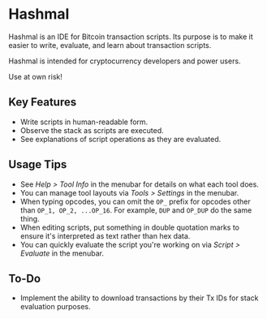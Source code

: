 # Hashmal

Hashmal is an IDE for Bitcoin transaction scripts. Its purpose is to make it easier to write, evaluate, and learn about transaction scripts.

Hashmal is intended for cryptocurrency developers and power users.

Use at own risk!

## Key Features

- Write scripts in human-readable form.
- Observe the stack as scripts are executed.
- See explanations of script operations as they are evaluated.


## Usage Tips

- See *Help > Tool Info* in the menubar for details on what each tool does.
- You can manage tool layouts via *Tools > Settings* in the menubar.
- When typing opcodes, you can omit the `OP_` prefix for opcodes other than `OP_1, OP_2, ...OP_16`. For example, `DUP` and `OP_DUP` do the same thing.
- When editing scripts, put something in double quotation marks to ensure it's interpreted as text rather than hex data.
- You can quickly evaluate the script you're working on via *Script > Evaluate* in the menubar.


## To-Do

- Implement the ability to download transactions by their Tx IDs for stack evaluation purposes.
